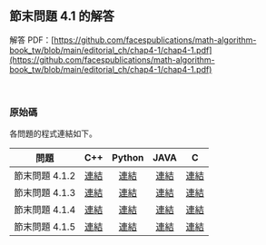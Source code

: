## 節末問題 4.1 的解答

解答 PDF：[https://github.com/facespublications/math-algorithm-book_tw/blob/main/editorial_ch/chap4-1/chap4-1.pdf](https://github.com/facespublications/math-algorithm-book_tw/blob/main/editorial_ch/chap4-1/chap4-1.pdf)

<br />

### 原始碼

各問題的程式連結如下。

| 問題 | C++ | Python | JAVA | C |
|:---:|:---:|:---:|:---:|:---:|
| 節末問題 4.1.2 | [連結](https://github.com/facespublications/math-algorithm-book_tw/blob/main/editorial_ch/chap4-1/prob4-1-2.cpp) | [連結](https://github.com/facespublications/math-algorithm-book_tw/blob/main/editorial_ch/chap4-1/prob4-1-2.py) | [連結](https://github.com/facespublications/math-algorithm-book_tw/blob/main/editorial_ch/chap4-1/prob4-1-2.java) | [連結](https://github.com/facespublications/math-algorithm-book_tw/blob/main/editorial_ch/chap4-1/prob4-1-2.c) |
| 節末問題 4.1.3 | [連結](https://github.com/facespublications/math-algorithm-book_tw/blob/main/editorial_ch/chap4-1/prob4-1-3.cpp) | [連結](https://github.com/facespublications/math-algorithm-book_tw/blob/main/editorial_ch/chap4-1/prob4-1-3.py) | [連結](https://github.com/facespublications/math-algorithm-book_tw/blob/main/editorial_ch/chap4-1/prob4-1-3.java) | [連結](https://github.com/facespublications/math-algorithm-book_tw/blob/main/editorial_ch/chap4-1/prob4-1-3.c) |
| 節末問題 4.1.4 | [連結](https://github.com/facespublications/math-algorithm-book_tw/blob/main/editorial_ch/chap4-1/prob4-1-4.cpp) | [連結](https://github.com/facespublications/math-algorithm-book_tw/blob/main/editorial_ch/chap4-1/prob4-1-4.py) | [連結](https://github.com/facespublications/math-algorithm-book_tw/blob/main/editorial_ch/chap4-1/prob4-1-4.java) | [連結](https://github.com/facespublications/math-algorithm-book_tw/blob/main/editorial_ch/chap4-1/prob4-1-4.c) |
| 節末問題 4.1.5 | [連結](https://github.com/facespublications/math-algorithm-book_tw/blob/main/editorial_ch/chap4-1/prob4-1-5.cpp) | [連結](https://github.com/facespublications/math-algorithm-book_tw/blob/main/editorial_ch/chap4-1/prob4-1-5.py) | [連結](https://github.com/facespublications/math-algorithm-book_tw/blob/main/editorial_ch/chap4-1/prob4-1-5.java) | [連結](https://github.com/facespublications/math-algorithm-book_tw/blob/main/editorial_ch/chap4-1/prob4-1-5.c) |
